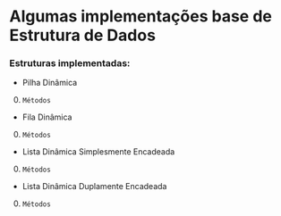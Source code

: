 # Algumas implementações base de Estrutura de Dados

### Estruturas implementadas:

* Pilha Dinâmica
0. ``Métodos``
 
* Fila Dinâmica
0. ``Métodos``

* Lista Dinâmica Simplesmente Encadeada
0. ``Métodos``

* Lista Dinâmica Duplamente Encadeada
0. ``Métodos``
